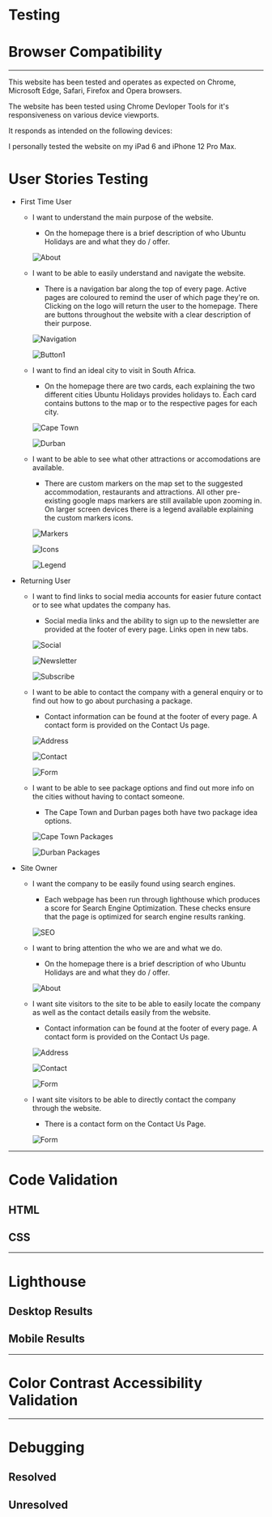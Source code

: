 # Testing

# Browser Compatibility
---
This website has been tested and operates as expected on Chrome, Microsoft Edge, Safari, Firefox and Opera browsers.

The website has been tested using Chrome Devloper Tools for it's responsiveness on various device viewports.

It responds as intended on the following devices:

I personally tested the website on my iPad 6 and iPhone 12 Pro Max.

# User Stories Testing

* First Time User
    * I want to understand the main purpose of the website.
        * On the homepage there is a brief description of who Ubuntu Holidays are and what they do / offer.

        ![About](assets/testing/about.png)

    * I want to be able to easily understand and navigate the website.
        * There is a navigation bar along the top of every page. Active pages are coloured to remind the user of which page they're on. Clicking on the logo will return the user to the homepage. There are buttons throughout the website with a clear description of their purpose.

        ![Navigation](assets/testing/navigation.png)

        ![Button1](assets/testing/button1.png)

    * I want to find an ideal city to visit in South Africa.
        * On the homepage there are two cards, each explaining the two different cities Ubuntu Holidays provides holidays to. Each card contains buttons to the map or to the respective pages for each city.

        ![Cape Town](assets/testing/capetown.png)

        ![Durban](assets/testing/durban.png)

     * I want to be able to see what other attractions or accomodations are available.
        * There are custom markers on the map set to the suggested accommodation, restaurants and attractions. All other pre-existing google maps markers are still available upon zooming in. On larger screen devices there is a legend available explaining the custom markers icons.

        ![Markers](assets/testing/markers.png)

        ![Icons](assets/testing/icons.png)

        ![Legend](assets/testing/legend.png)

* Returning User
    * I want to find links to social media accounts for easier future contact or to see what updates the company has.
        * Social media links and the ability to sign up to the newsletter are provided at the footer of every page. Links open in new tabs. 

        ![Social](assets/testing/social.png)

        ![Newsletter](assets/testing/newsletter.png)

        ![Subscribe](assets/testing/subscribe.png)

    * I want to be able to contact the company with a general enquiry or to find out how to go about purchasing a package.
        * Contact information can be found at the footer of every page. A contact form is provided on the Contact Us page.

        ![Address](assets/testing/address.png)

        ![Contact](assets/testing/contact.png)

        ![Form](assets/testing/form.png)

    * I want to be able to see package options and find out more info on the cities without having to contact someone.
        * The Cape Town and Durban pages both have two package idea options.

        ![Cape Town Packages](assets/testing/capepackages.png)

        ![Durban Packages](assets/testing/durbanpackages.png)

* Site Owner
    * I want the company to be easily found using search engines.
        * Each webpage has been run through lighthouse which produces a score for Search Engine Optimization. These checks ensure that the page is optimized for search engine results ranking.

        ![SEO](assets/testing/seo.png)

    * I want to bring attention the who we are and what we do.
        * On the homepage there is a brief description of who Ubuntu Holidays are and what they do / offer.

        ![About](assets/testing/about.png)

    * I want site visitors to the site to be able to easily locate the company as well as the contact details easily from the website.
        * Contact information can be found at the footer of every page. A contact form is provided on the Contact Us page.

        ![Address](assets/testing/address.png)

        ![Contact](assets/testing/contact.png)

        ![Form](assets/testing/form.png)

    * I want site visitors to be able to directly contact the company through the website.
        * There is a contact form on the Contact Us Page.

        ![Form](assets/testing/form.png)

---

# Code Validation

## HTML

## CSS

---

# Lighthouse

## Desktop Results

## Mobile Results

---

# Color Contrast Accessibility Validation

---

# Debugging

## Resolved

## Unresolved